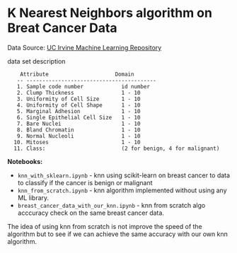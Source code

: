 # K Nearest Neighbors algorithm on Breat Cancer Data

Data Source: [UC Irvine Machine Learning Repository](http://archive.ics.uci.edu/ml/datasets/Breast+Cancer+Wisconsin+%28Original%29)

data set description

```
    Attribute                     Domain
   -- -----------------------------------------
   1. Sample code number            id number
   2. Clump Thickness               1 - 10
   3. Uniformity of Cell Size       1 - 10
   4. Uniformity of Cell Shape      1 - 10
   5. Marginal Adhesion             1 - 10
   6. Single Epithelial Cell Size   1 - 10
   7. Bare Nuclei                   1 - 10
   8. Bland Chromatin               1 - 10
   9. Normal Nucleoli               1 - 10
  10. Mitoses                       1 - 10
  11. Class:                        (2 for benign, 4 for malignant)
  ```

**Notebooks:**

* `knn_with_sklearn.ipynb` - knn using scikit-learn on breast cancer to data to classify if the cancer is benign or malignant
* `knn_from_scratch.ipynb` - knn algorithm implemented without using any ML library.
* `breast_cancer_data_with_our_knn.ipynb` - knn from scratch algo acccuracy check on the same breast cancer data.


The idea of using knn from scratch is not improve the speed of the algorithm but to see if we can achieve the same accuracy with our own knn algorithm.